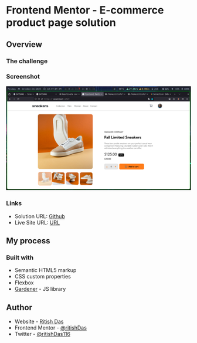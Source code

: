# Frontend Mentor - E-commerce product page solution


## Overview

### The challenge


### Screenshot

![](./screenshot.png)


### Links

- Solution URL: [Github](https://github.com/ritishDas/fmtest)
- Live Site URL: [URL](https://ritishdas.github.io/fmtest/)

## My process

### Built with

- Semantic HTML5 markup
- CSS custom properties
- Flexbox
- [Gardener](https://github.com/ritishDas/gardener) - JS library


## Author

- Website - [Ritish Das](https://ritish.site)
- Frontend Mentor - [@ritishDas](https://www.frontendmentor.io/profile/ritishDas)
- Twitter - [@ritishDas116](https://x.com/ritishDas116)


